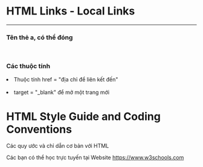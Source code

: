 <!DOCTYPE html>
<html lang="en">
<head>
    <meta charset="UTF-8">
    <meta name="viewport" content="width=device-width, initial-scale=1.0">
    <title>We3school</title>
</head>
<body>
    <h1>HTML Links - Local Links</h1>
    <hr>
    <h3>Tên thẻ <span>a</span>, có thể đóng</h3> <br>
    <h3>Các thuộc tính</h3>
    <li>Thuộc tính href = "địa chỉ để liên kết đến"</li><br>
    <li>target = "_blank" để mở một trang mới</li>
    <h1>HTML Style Guide and Coding Conventions</h1>
    <p>Các quy ước và chỉ dẫn cơ bản với HTML</p>
    <p>Các bạn có thể học trực tuyến tại Website
        <a href="https://www.w3schools.com/" target="_blank">https://www.w3schools.com</a>
    </p>
</body>
</html>